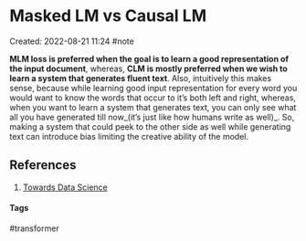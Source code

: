 # Masked LM vs Causal LM
Created: 2022-08-21 11:24
#note

**MLM loss is preferred when the goal is to learn a good representation of the input document**, whereas, **CLM is mostly preferred when we wish to learn a system that generates fluent text**. Also, intuitively this makes sense, because while learning good input representation for every word you would want to know the words that occur to it’s both left and right, whereas, when you want to learn a system that generates text, you can only see what all you have generated till now_(it’s just like how humans write as well)_. So, making a system that could peek to the other side as well while generating text can introduce bias limiting the creative ability of the model.

## References
1. [Towards Data Science](https://towardsdatascience.com/understanding-masked-language-models-mlm-and-causal-language-models-clm-in-nlp-194c15f56a5#:~:text=MLM%20loss%20is%20preferred%20when,system%20that%20generates%20fluent%20text.)

#### Tags
#transformer 